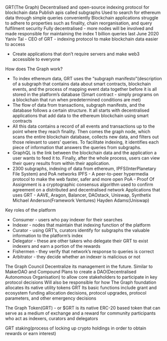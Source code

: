 GRT(The Graph)
Decentralised and open-source indexing protocol for blockchain data
Publish apis called subgraphs
Used to search for ethereum data through simple queries conveniently
Blockchain applications struggle to adhere to properties such as finality, chain reorganisation, and query fulfilment security
Fully decentralised - more nodes will be involved and made responsible for maintaining the index
1 billion queries last June 2020
Yaniv Tal - CEO of GRT - indexing protocol to make blockchain data easier to access
- Create applications that don’t require servers and make web3 accessible to everyone

How does The Graph work?
- To index ethereum data, GRT uses the “subgraph manifesto”(description of a subgraph that contains data about smart contracts, blockchain events, and the process of mapping event data together before it is all stored in the platform’s database (Smart contract - simply programs on a blockchain that run when predetermined conditions are met)
- The flow of data from transactions, subgraph manifests, and the database follows a certain structure. It all starts with decentralised applications that add data to the ethereum blockchain using smart contracts
- All this data contains a record of all events and transactions up to the point where they reach finality. Then comes the graph node, which scans the entire blockchain database, collects new data, and filters out those relevant to users’ queries. To facilitate indexing, it identifies each piece of information that answers the queries from subgraphs.
- GraphQL is the link between the blockchain data and the application a user wants to feed it to. Finally, after the whole process, users can view their query results from within their application.
- 2300 subgraphs, indexing of data from ethereum, IPFS(InterPlanetary File System) and PoA networks
IPFS - A peer-to-peer hypermedia protocol to make the web faster, safer and more open
PoA - Proof Of Assignment is a cryptographic consensus algorithm used to confirm agreement on a distributed and decentralised network
Applications that uses GRT - AAVE, Aragon, Balancer, DAOstack, Uniswap, Synthetix
Michael Anderson(Framework Ventures)
Hayden Adams(Uniswap)

Key roles of the platform 
- Consumer - users who pay indexer for their searches
- Indexer - nodes that maintain that indexing function of the platform
- Curator - using GRT’s, curators identify for subgraphs the valuable information to the platform’s index
- Delegator - these are other takers who delegate their GRT to exist indexers and earn a portion of the rewards
- Fishermen - they verify that network’s response to queries is correct
- Arbitrator - they decide whether an indexer is malicious or not

The Graph Council
Decentralize its management in the future. 
Similar to MakerDAO and Compound
Plans to create a DAO(Decentralised Autonomous Organisation) to allow core stakeholders to participate in key protocol decisions
Will also be responsible for how The Graph foundation allocates its native utility tokens GRT
Its basic functions include grant and ecosystem funding allocation decisions, protocol upgrades, protocol parameters, and other emergency decisions

The Graph Token(GRT) - or $GRT is its native ERC-20 based token that can serve as a medium of exchange and a reward for community participants who act as indexers, curators and delegators 

GRT staking(process of locking up crypto holdings in order to obtain rewards or earn interest)